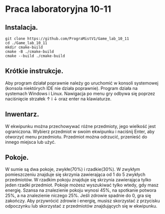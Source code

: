 # Praca laboratoryjna 10-11

## Instalacja.
```
git clone https://github.com/PrograMistV1/Game_lab_10_11
cd ./Game_lab_10_11
mkdir cmake-build
cmake -B ./cmake-build
cmake --build ./cmake-build
```

## Krótkie instrukcje.
Aby program działał poprawnie należy go uruchomić w konsoli systemowej (konsola niektórych IDE nie działa poprawnie). Program działa na systemach Windows i Linux.
Nawigacja po menu gry odbywa się poprzez naciśnięcie strzałek ↑ i ↓ oraz enter na klawiaturze.

## Inwentarz.
W ekwipunku można przechowywać różne przedmioty, jego wielkość jest ograniczona. Wybierz przedmiot w swoim ekwipunku i naciśnij Enter, aby otworzyć menu przedmiotu. Przedmiot można odrzucić, przenieść do innego miejsca lub użyć.

## Pokoje.
W sumie są dwa pokoje, zwykłe(70%) i rzadkie(30%). W zwykłym pomieszczeniu znajduje się skrzynia zawierająca od 1 do 5 zwykłych przedmiotów. W rzadkim pokoju znajduje się skrzynia zawierająca tylko jeden rzadki przedmiot.
Pokoje możesz wyszukiwać tylko wtedy, gdy masz energię. Szansa na znalezienie pokoju wynosi 45%, na spotkanie potwora 25%, a na znalezienie niczego 25%. Jeśli zdrowie spadnie do 0, gra się zakończy.
Aby przywrócić zdrowie i energię, musisz skorzystać z przycisku odpoczynku lub skorzystać z przedmiotów znajdujących się w ekwipunku.
